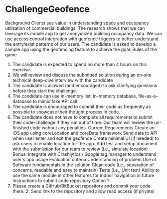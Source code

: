 # ChallengeGeofence
Background
Clients see value in understanding space and occupancy utilization of commercial buildings. The research shows that we can leverage its mobile app to get anonymized building occupancy data. We can use access control integration with geofence triggers to better understand the entry/exist patterns of our users.
The candidate is asked to develop a sample app using the geofencing feature to achieve the goal. Rules of the game
1. The candidate is expected to spend no more than 4 hours on this exercise.
2. We will review and discuss the submitted solution during an on-site technical deep-dive interview with the
candidate
3. The candidate is allowed (and encouraged) to ask clarifying questions before they start the challenge.
4. The candidate can use in-memory list, in-memory database, file-as-a-database to mimic fake API call
5. The candidate is encouraged to commit their code as frequently as possible to showcase their thought
process in code.
6. The candidate does not have to complete all requirements to submit their code-challenge if they run out of
time. Our team will review the un-finished code without any penalties.
Current Requirements
Create an iOS app using coreLocation and coreData framework
Send data to API when user enter and exit the geofence
Create minimal UI (if needed) to ask users to enable location for the app.
Add test and setup document with the submission for our team to review (i.e., simulate location) Bonus: Integrate with Crashlytics / Google tag manager to understand user's app usage
Evaluation criteria
Understanding of problem
Use of Software fundamentals in the solution
Clean code (i.e., separation of concerns, readable and easy to maintain)
Tests (i.e., Unit test)
Ability to use the same module in other features for indoor navigation in future
Instructions to submit code repository Option 1
1. Please create a GitHub/BitBucket repository and commit your code there. 2. Send link to the repository and allow read access (if private)
